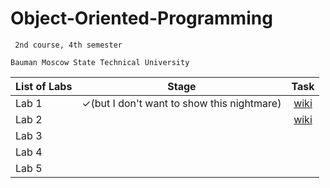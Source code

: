 # Object-Oriented-Programming
     2nd course, 4th semester

    Bauman Moscow State Technical University

| List of Labs  |     Stage     |      Task     |
| ------------- |:-------------:|:-------------:|
| Lab 1 |✓(but I don't want to show this nightmare)|<a href="">wiki</a>|
| Lab 2|  |<a href="">wiki</a>|
| Lab 3|  ||
| Lab 4|  ||
| Lab 5|  ||
